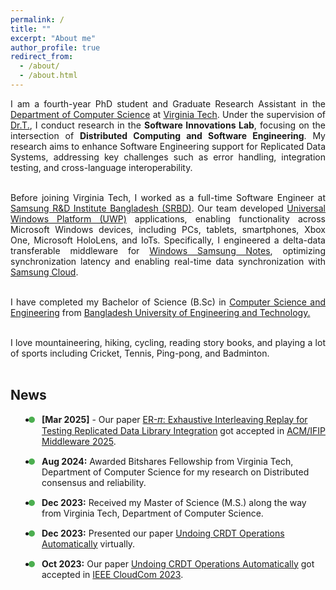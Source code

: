 ```yaml
---
permalink: /
title: ""
excerpt: "About me"
author_profile: true
redirect_from:
  - /about/
  - /about.html
---
```


<style>
/* Timeline-style Recent News */
.recent-news {
  position: relative;
  margin-left: 20px;
  padding-left: 20px;
  /* border-left: 2px solid #4CAF50; */
}

.recent-news li {
  position: relative;
  margin-bottom: 15px;
  padding-left: 10px;
}

.recent-news li::before {
  content: '';
  position: absolute;
  left: -11px;
  top: 4px;
  width: 10px;
  height: 10px;
  background-color: #4CAF50;
  border-radius: 50%;
}
</style>

<div style="text-align: justify">
I am a fourth-year PhD student and Graduate Research Assistant in the <a href = "https://cs.vt.edu/" target="_blank"> Department of Computer Science</a> at <a href = "https://vt.edu/" target="_blank"> Virginia Tech</a>. Under the supervision of <a href = "https://people.cs.vt.edu/~tilevich/" target = "_blank">Dr.T.</a>, I conduct research in the <b>Software Innovations Lab</b>, focusing on the intersection of <b>Distributed Computing and Software Engineering</b>. My research aims to enhance Software Engineering support for Replicated Data Systems, addressing key challenges such as error handling, integration testing, and cross-language interoperability.<br><br>

Before joining Virginia Tech, I worked as a full-time Software Engineer at <a href = "https://research.samsung.com/srbd" target="_blank"> Samsung R&D Institute Bangladesh (SRBD)</a>. Our team developed <a href = "https://learn.microsoft.com/en-us/windows/uwp/get-started/universal-application-platform-guide" target="_blank">Universal Windows Platform (UWP)</a> applications, enabling functionality across Microsoft Windows devices, including PCs, tablets, smartphones, Xbox One, Microsoft HoloLens, and IoTs. Specifically, I engineered a delta-data transferable middleware for <a href = "https://www.microsoft.com/en-us/p/samsung-notes/9nblggh43vhv?activetab=pivot:overviewtab" target="_blank">Windows Samsung Notes</a>, optimizing synchronization latency and enabling real-time data synchronization with <a href = "https://www.samsung.com/us/support/owners/app/samsung-cloud" target="_blank">Samsung Cloud</a>.<br><br>

I have completed my Bachelor of Science (B.Sc) in <a href = "https://cse.buet.ac.bd/" target="_blank">Computer Science and Engineering</a> from <a href = "https://www.buet.ac.bd/web/" target="_blank">Bangladesh University of Engineering and Technology.</a> <br><br>

I love mountaineering, hiking, cycling, reading story books, and playing a lot of sports including Cricket, Tennis, Ping-pong, and Badminton.<br> <br>

</div>

## News

<ul class="recent-news">
  <li><strong>[Mar 2025]</strong> - Our paper <a href = "https://people.cs.vt.edu/provakar/Middleware_25__ER_%f0%9d%9c%8b_.pdf" target="_blank" rel="noopener noreferrer"> ER-𝜋: Exhaustive Interleaving Replay for Testing Replicated Data Library Integration</a> got accepted in <a href = "https://middleware-conf.github.io/2025/" target="_blank" rel="noopener noreferrer">ACM/IFIP Middleware 2025</a>.</li>
  <li><strong>Aug 2024:</strong> Awarded Bitshares Fellowship from Virginia Tech, Department of Computer Science for my research on Distributed consensus and reliability.</li>
  <li><strong>Dec 2023:</strong> Received my Master of Science (M.S.) along the way from Virginia Tech, Department of Computer Science.</li>
  <li><strong>Dec 2023:</strong> Presented our paper <a href = "https://ieeexplore.ieee.org/stamp/stamp.jsp?tp=&arnumber=10475806" target="_blank" rel="noopener noreferrer"> Undoing CRDT Operations Automatically</a> virtually.
  </li>
  <li><strong>Oct 2023:</strong> Our paper <a href = "https://ieeexplore.ieee.org/stamp/stamp.jsp?tp=&arnumber=10475806" target="_blank" rel="noopener noreferrer"> Undoing CRDT Operations Automatically</a> got accepted in <a href = "https://parsec2.unicampania.it/cloudcom2023/" target="_blank" rel="noopener noreferrer">IEEE CloudCom 2023</a>.</li>
</ul>
